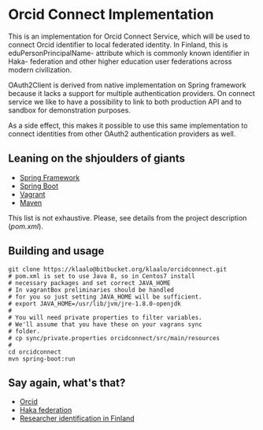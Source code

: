# Orcid Connect Implementation

This is an implementation for Orcid Connect Service, which
will be used to connect Orcid identifier to local federated
identity. In Finland, this is eduPersonPrincipalName-
attribute which is commonly known identifier in Haka-
federation and other higher education user federations
across modern civilization.

OAuth2Client is derived from native implementation on Spring
framework because it lacks a support for multiple
authentication providers. On connect service we like to
have a possibility to link to both production API and to
sandbox for demonstration purposes.

As a side effect, this makes it possible to use this same
implementation to connect identities from other OAuth2
authentication providers as well.

## Leaning on the shjoulders of giants

* [ Spring Framework ](https://spring.io)
* [ Spring Boot ](http://start.spring.io)
* [ Vagrant ](https://www.vagrantup.com)
* [ Maven ](http://maven.apache.org)

This list is not exhaustive. Please, see details from
the project description (*pom.xml*). 

## Building and usage

~~~~
git clone https://klaalo@bitbucket.org/klaalo/orcidconnect.git
# pom.xml is set to use Java 8, so in Centos7 install
# necessary packages and set correct JAVA_HOME
# In vagrantBox preliminaries should be handled
# for you so just setting JAVA_HOME will be sufficient.
# export JAVA_HOME=/usr/lib/jvm/jre-1.8.0-openjdk
#
# You will need private properties to filter variables.
# We'll assume that you have these on your vagrans sync
# folder.
# cp sync/private.properties orcidconnect/src/main/resources
#
cd orcidconnect
mvn spring-boot:run
~~~~  

## Say again, what's that?

* [ Orcid ](http://orcid.org)
* [ Haka federation ](https://confluence.csc.fi/x/JoIUAg)
* [ Researcher identification in Finland ](https://confluence.csc.fi/x/SqW0Ag)